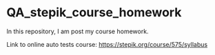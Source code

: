 # QA_stepik_course_homework
In this repository, I am post my course homework.

Link to online auto tests course: 
https://stepik.org/course/575/syllabus
